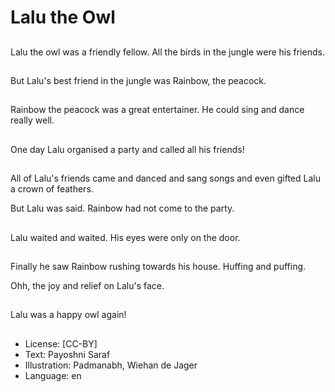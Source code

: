 # Lalu the Owl

##
Lalu the owl was a friendly fellow. All the birds in the jungle were his friends.

##
But Lalu's best friend in the jungle was Rainbow, the peacock.

##
Rainbow the peacock was a great entertainer. He could sing and dance really well.

##
One day Lalu organised a party and called all his friends!

##
All of Lalu's friends came and danced and sang songs and even gifted Lalu a crown of feathers.

But Lalu was said. Rainbow had not come to the party.

##
Lalu waited and waited. His eyes were only on the door.

##
Finally he saw Rainbow rushing towards his house. Huffing and puffing.

Ohh, the joy and relief on Lalu's face.

##
Lalu was a happy owl again!

##
* License: [CC-BY]
* Text: Payoshni Saraf
* Illustration: Padmanabh, Wiehan de Jager
* Language: en
